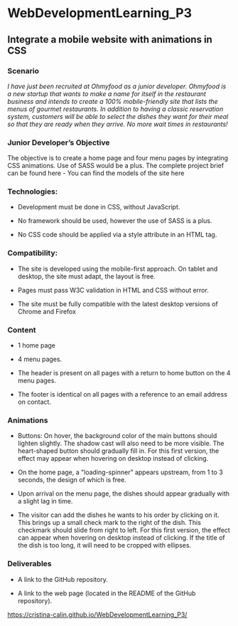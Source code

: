 # WebDevelopmentLearning_P3
## Integrate a mobile website with animations in CSS

### Scenario

_I have just been recruited at Ohmyfood as a junior developer. 
Ohmyfood is a new startup that wants to make a name for itself in the restaurant business and intends to create a 100% mobile-friendly site that lists the menus of gourmet restaurants. In addition to having a classic reservation system, customers will be able to select the dishes they want for their meal so that they are ready when they arrive. No more wait times in restaurants!_

### Junior Developer’s Objective

The objective is to create a home page and four menu pages by integrating CSS animations. Use of SASS would be a plus.
The complete project brief can be found here - You can find the models of the site here

### Technologies:

* Development must be done in CSS, without JavaScript.

* No framework should be used, however the use of SASS is a plus.

* No CSS code should be applied via a style attribute in an HTML tag.

### Compatibility:

* The site is developed using the mobile-first approach. On tablet and desktop, the site must adapt, the layout is free.

* Pages must pass W3C validation in HTML and CSS without error.

* The site must be fully compatible with the latest desktop versions of Chrome and Firefox

### Content

* 1 home page

* 4 menu pages.

* The header is present on all pages with a return to home button on the 4 menu pages.

* The footer is identical on all pages with a reference to an email address on contact.

### Animations

* Buttons: On hover, the background color of the main buttons should lighten slightly. The shadow cast will also need to be more visible. The heart-shaped button should gradually fill in. For this first version, the effect may appear when hovering on desktop instead of clicking.

* On the home page, a "loading-spinner" appears upstream, from 1 to 3 seconds, the design of which is free.

* Upon arrival on the menu page, the dishes should appear gradually with a slight lag in time.

* The visitor can add the dishes he wants to his order by clicking on it. This brings up a small check mark to the right of the dish. This checkmark should slide from right to left. For this first version, the effect can appear when hovering on desktop instead of clicking. If the title of the dish is too long, it will need to be cropped with ellipses.

### Deliverables

* A link to the GitHub repository.

* A link to the web page (located in the README of the GitHub repository). 

https://cristina-calin.github.io/WebDevelopmentLearning_P3/



